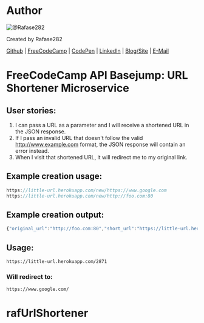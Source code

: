 # Author
![@Rafase282](https://avatars0.githubusercontent.com/Rafase282?&s=128)

Created by Rafase282

[Github](https://github.com/Rafase282) | [FreeCodeCamp](http://www.freecodecamp.com/rafase282) | [CodePen](http://codepen.io/Rafase282/) | [LinkedIn](https://www.linkedin.com/in/rafase282) | [Blog/Site](https://rafase282.wordpress.com/) | [E-Mail](mailto:rafase282@gmail.com)

# FreeCodeCamp API Basejump: URL Shortener Microservice
## User stories:
1. I can pass a URL as a parameter and I will receive a shortened URL in the JSON response.
2. If I pass an invalid URL that doesn't follow the valid http://www.example.com format, the JSON response will contain an error instead.
3. When I visit that shortened URL, it will redirect me to my original link.

## Example creation usage:

```js
https://little-url.herokuapp.com/new/https://www.google.com
https://little-url.herokuapp.com/new/http://foo.com:80
```

## Example creation output:

```js
{"original_url":"http://foo.com:80","short_url":"https://little-url.herokuapp.com/8170"}
```

## Usage:

```
https://little-url.herokuapp.com/2871
```

### Will redirect to:

```
https://www.google.com/
```
# rafUrlShortener
